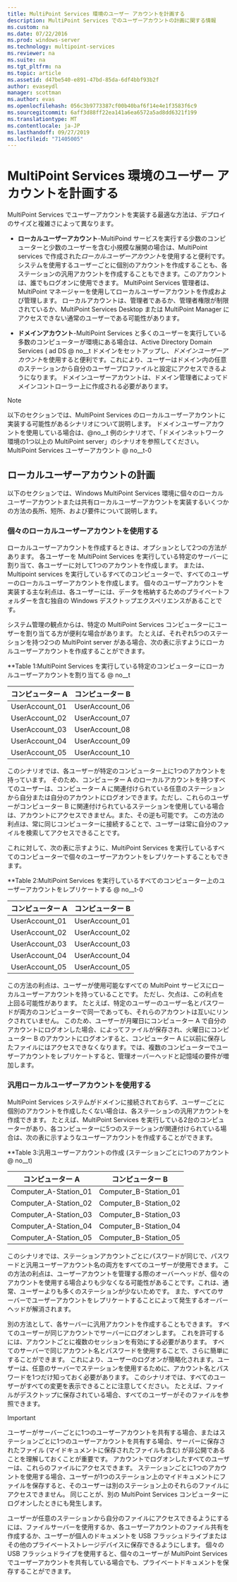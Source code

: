 ```yaml
---
title: MultiPoint Services 環境のユーザー アカウントを計画する
description: MultiPoint Services でのユーザーアカウントの計画に関する情報
ms.custom: na
ms.date: 07/22/2016
ms.prod: windows-server
ms.technology: multipoint-services
ms.reviewer: na
ms.suite: na
ms.tgt_pltfrm: na
ms.topic: article
ms.assetid: d47be540-e891-47bd-85da-6df4bbf93b2f
author: evaseydl
manager: scottman
ms.author: evas
ms.openlocfilehash: 056c3b9773387cf00b40baf6f14e4e1f3583f6c9
ms.sourcegitcommit: 6aff3d88ff22ea141a6ea6572a5ad8dd6321f199
ms.translationtype: MT
ms.contentlocale: ja-JP
ms.lasthandoff: 09/27/2019
ms.locfileid: "71405005"
---
```

# <a name="plan-user-accounts-for-your-multipoint-services-environment"></a>MultiPoint Services 環境のユーザー アカウントを計画する
MultiPoint Services でユーザーアカウントを実装する最適な方法は、デプロイのサイズと複雑さによって異なります。  
  
-   **ローカルユーザーアカウント**-MultiPoind サービスを実行する少数のコンピューターと少数のユーザーを含む小規模な展開の場合は、MultiPoint services で作成された*ローカルユーザーアカウント*を使用すると便利です。 システムを使用するユーザーごとに個別のアカウントを作成することも、各ステーションの汎用アカウントを作成することもできます。このアカウントは、誰でもログオンに使用できます。 MultiPoint Services 管理者は、MultiPoint マネージャーを使用してローカルユーザーアカウントを作成および管理します。 ローカルアカウントは、管理者であるか、管理者権限が制限されているか、MultiPoint Services Desktop または MultiPoint Manager にアクセスできない通常のユーザーである可能性があります。  
  
-   **ドメインアカウント**-MultiPoint Services と多くのユーザーを実行している多数のコンピューターが環境にある場合は、Active Directory Domain Services \( ad DS @ no__t ドメインをセットアップし、*ドメインユーザーアカウント*を使用すると便利です。これにより、ユーザーはドメイン内の任意のステーションから自分のユーザープロファイルと設定にアクセスできるようになります。 ドメインユーザーアカウントは、ドメイン管理者によってドメインコントローラー上に作成される必要があります。  
  
> [!NOTE]  
> 以下のセクションでは、MultiPoint Services のローカルユーザーアカウントに実装する可能性があるシナリオについて説明します。 ドメインユーザーアカウントを使用している場合は、@no__t 例のシナリオで、「ドメインネットワーク環境の1つ以上の MultiPoint server」のシナリオを参照してください。MultiPoint Services ユーザーアカウント @ no__t-0  
  
## <a name="planning-local-user-accounts"></a>ローカルユーザーアカウントの計画  
以下のセクションでは、Windows MultiPoint Services 環境に個々のローカルユーザーアカウントまたは共有ローカルユーザーアカウントを実装するいくつかの方法の長所、短所、および要件について説明します。  
  
### <a name="use-individual-local-user-accounts"></a>個々のローカルユーザーアカウントを使用する  
ローカルユーザーアカウントを作成するときは、オプションとして2つの方法があります。  各ユーザーを MultiPoint Services を実行している特定のサーバーに割り当て、各ユーザーに対して1つのアカウントを作成します。 または、Multipoint services を実行しているすべてのコンピューターで、すべてのユーザーのローカルユーザーアカウントを作成します。 個々のユーザーアカウントを実装する主な利点は、各ユーザーには、データを格納するためのプライベートフォルダーを含む独自の Windows デスクトップエクスペリエンスがあることです。 
  
システム管理の観点からは、特定の MultiPoint Services コンピューターにユーザーを割り当てる方が便利な場合があります。 たとえば、それぞれ5つのステーションを持つ2つの MultiPoint server がある場合、次の表に示すようにローカルユーザーアカウントを作成することができます。  
  
**Table 1:MultiPoint Services を実行している特定のコンピューターにローカルユーザーアカウントを割り当てる @ no__t  
  
|コンピューター A|コンピューター B|  
|--------------|--------------|  
|UserAccount_01|UserAccount_06|  
|UserAccount_02|UserAccount_07|  
|UserAccount_03|UserAccount_08|  
|UserAccount_04|UserAccount_09|  
|UserAccount_05|UserAccount_10|  
  
このシナリオでは、各ユーザーが特定のコンピューター上に1つのアカウントを持っています。 そのため、コンピューター A のローカルアカウントを持つすべてのユーザーは、コンピューター A に関連付けられている任意のステーションから自分または自分のアカウントにログオンできます。ただし、これらのユーザーがコンピューター B に関連付けられているステーションを使用している場合は、アカウントにアクセスできません。また、その逆も可能です。 この方法の利点は、常に同じコンピューターに接続することで、ユーザーは常に自分のファイルを検索してアクセスできることです。  
  
これに対して、次の表に示すように、MultiPoint Services を実行しているすべてのコンピューターで個々のユーザーアカウントをレプリケートすることもできます。  
  
**Table 2:MultiPoint Services を実行しているすべてのコンピューター上のユーザーアカウントをレプリケートする @ no__t-0  
  
|コンピューター A|コンピューター B|  
|--------------|--------------|  
|UserAccount_01|UserAccount_01|  
|UserAccount_02|UserAccount_02|  
|UserAccount_03|UserAccount_03|  
|UserAccount_04|UserAccount_04|  
|UserAccount_05|UserAccount_05|  
  
この方法の利点は、ユーザーが使用可能なすべての MultiPoint サービスにローカルユーザーアカウントを持っていることです。 ただし、欠点は、この利点を上回る可能性があります。 たとえば、特定のユーザーのユーザー名とパスワードが両方のコンピューターで同一であっても、それらのアカウントは互いにリンクされていません。 このため、ユーザーが月曜日にコンピューター A で自分のアカウントにログオンした場合、によってファイルが保存され、火曜日にコンピューター B のアカウントにログオンすると、コンピューター A に以前に保存したファイルにはアクセスできなくなります。では、複数のコンピューターでユーザーアカウントをレプリケートすると、管理オーバーヘッドと記憶域の要件が増加します。  
  
### <a name="use-generic-local-user-accounts"></a>汎用ローカルユーザーアカウントを使用する  
MultiPoint Services システムがドメインに接続されておらず、ユーザーごとに個別のアカウントを作成したくない場合は、各ステーションの汎用アカウントを作成できます。 たとえば、MultiPoint Services を実行している2台のコンピューターがあり、各コンピューターに5つのステーションが関連付けられている場合は、次の表に示すようなユーザーアカウントを作成することができます。  
  
**Table 3:汎用ユーザーアカウントの作成 (ステーションごとに1つのアカウント @ no__t)  
  
|コンピューター A|コンピューター B|  
|--------------|--------------|  
|Computer_A-Station_01|Computer_B-Station_01|  
|Computer_A-Station_02|Computer_B-Station_02|  
|Computer_A-Station_03|Computer_B-Station_03|  
|Computer_A-Station_04|Computer_B-Station_04|  
|Computer_A-Station_05|Computer_B-Station_05|  
  
このシナリオでは、ステーションアカウントごとにパスワードが同じで、パスワードと汎用ユーザーアカウント名の両方をすべてのユーザーが使用できます。 この方法の利点は、ユーザーアカウントを管理する際のオーバーヘッドが、個々のアカウントを使用する場合よりも少なくなる可能性があることです。これは、通常、ユーザーよりも多くのステーションが少ないためです。 また、すべてのサーバーでユーザーアカウントをレプリケートすることによって発生するオーバーヘッドが解消されます。  
  
別の方法として、各サーバーに汎用アカウントを作成することもできます。 すべてのユーザーが同じアカウントでサーバーにログオンします。 これを許可するには、アカウントごとに複数のセッションを有効にする必要があります。 すべてのサーバーで同じアカウント名とパスワードを使用することで、さらに簡単にすることができます。 これにより、ユーザーのログオンが簡略化されます。ユーザーは、任意のサーバーでステーションを使用するために、アカウント名とパスワードを1つだけ知っておく必要があります。 このシナリオでは、すべてのユーザーがすべての変更を表示できることに注意してください。 たとえば、ファイルがデスクトップに保存されている場合、すべてのユーザーがそのファイルを参照できます。  
  
> [!IMPORTANT]  
> ユーザーがサーバーごとに1つのユーザーアカウントを共有する場合、またはステーションごとに1つのユーザーアカウントを共有する場合、サーバーに保存されたファイル (マイドキュメントに保存されたファイルも含む) が非公開であることを理解しておくことが重要です。 アカウントでログオンしたすべてのユーザーは、これらのファイルにアクセスできます。 ステーションごとに1つのアカウントを使用する場合、ユーザーが1つのステーション上のマイドキュメントにファイルを保存すると、そのユーザーは別のステーション上のそれらのファイルにアクセスできません。 同じことが、別の MultiPoint Services コンピューターにログオンしたときにも発生します。  
  
ユーザーが任意のステーションから自分のファイルにアクセスできるようにするには、ファイルサーバーを使用するか、各ユーザーアカウントのファイル共有を作成するか、ユーザーが個人のドキュメントを USB フラッシュドライブまたはその他のプライベートストレージデバイスに保存できるようにします。 個々の USB フラッシュドライブを使用すると、個々のユーザーが MultiPoint Services でユーザーアカウントを共有している場合でも、プライベートドキュメントを保存することができます。